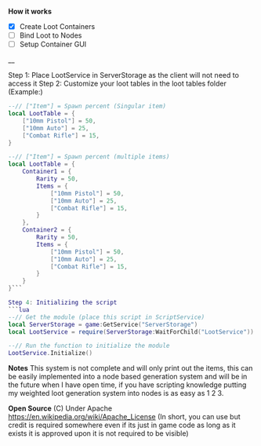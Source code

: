 **How it works**

- [x] Create Loot Containers
- [ ] Bind Loot to Nodes
- [ ] Setup Container GUI

__

Step 1: Place LootService in ServerStorage as the client will not need to access it
Step 2: Customize your loot tables in the loot tables folder (Example:)
```lua
--// ["Item"] = Spawn percent (Singular item)
local LootTable = {
    ["10mm Pistol"] = 50,
    ["10mm Auto"] = 25,
    ["Combat Rifle"] = 15,
}
```
```lua
--// ["Item"] = Spawn percent (multiple items)
local LootTable = {
    Container1 = {
        Rarity = 50,
        Items = {
            ["10mm Pistol"] = 50,
            ["10mm Auto"] = 25,
            ["Combat Rifle"] = 15,
        }
    },
    Container2 = {
        Rarity = 50,
        Items = {
            ["10mm Pistol"] = 50,
            ["10mm Auto"] = 25,
            ["Combat Rifle"] = 15,
        }
    }
}```

Step 4: Initializing the script
```lua
--// Get the module (place this script in ScriptService)
local ServerStorage = game:GetService("ServerStorage")
local LootService = require(ServerStorage:WaitForChild("LootService"))

--// Run the function to initialize the module
LootService.Initialize()
```

**Notes**
This system is not complete and will only print out the items, this can be easily implemented into a node based generation system and will be in the future when I have open time, if you have scripting knowledge putting my weighted loot generation system into nodes is as easy as 1 2 3.

**Open Source** (C) Under Apache https://en.wikipedia.org/wiki/Apache_License (In short, you can use but credit is required somewhere even if its just in game code as long as it exists it is approved upon it is not required to be visible)
